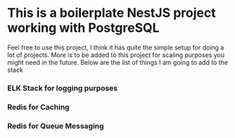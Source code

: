 <h1>
  This is a boilerplate NestJS project working with PostgreSQL
</h1>
<p>
  Feel free to use this project, I think it has quite the simple setup for doing a lot of projects.
  More is to be added to this project for scaling purposes you might need in the future.
  Below are the list of things I am going to add to the stack
</p>
<h3>ELK Stack for logging purposes</h3>
<h3>Redis for Caching</h3>
<h3>Redis for Queue Messaging</h3>